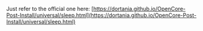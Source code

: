 Just refer to the official one here: [https://dortania.github.io/OpenCore-Post-Install/universal/sleep.html](https://dortania.github.io/OpenCore-Post-Install/universal/sleep.html)